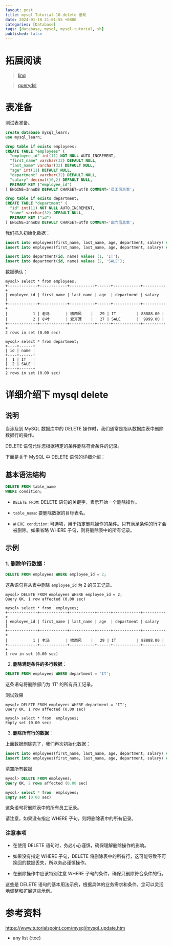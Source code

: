 ```yaml
---
layout: post
title: mysql Tutorial-10-delete 语句
date: 2024-01-10 21:01:55 +0800
categories: [Database]
tags: [database, mysql, mysql-tutorial, sh]
published: false
---
```


# 拓展阅读

> [linq](https://houbb.github.io/2017/03/20/dotnet-linq)

> [querydsl](https://houbb.github.io/2016/05/21/orm-07-querydsl)




# 表准备

测试表准备。

```sql
create database mysql_learn;
use mysql_learn;

drop table if exists employees;
CREATE TABLE "employees" (
  "employee_id" int(11) NOT NULL AUTO_INCREMENT,
  "first_name" varchar(32) DEFAULT NULL,
  "last_name" varchar(32) DEFAULT NULL,
  "age" int(11) DEFAULT NULL,
  "department" varchar(32) DEFAULT NULL,
  "salary" decimal(10,2) DEFAULT NULL,
  PRIMARY KEY ("employee_id")
) ENGINE=InnoDB DEFAULT CHARSET=utf8 COMMENT='员工信息表';

drop table if exists department;
CREATE TABLE "department" (
  "id" int(11) NOT NULL AUTO_INCREMENT,
  "name" varchar(32) DEFAULT NULL,
  PRIMARY KEY ("id")
) ENGINE=InnoDB DEFAULT CHARSET=utf8 COMMENT='部门信息表';
```

我们插入初始化数据：

```sql
insert into employees(first_name, last_name, age, department, salary) values ('老马', '啸西风', 29, 'IT', 88888);
insert into employees(first_name, last_name, age, department, salary) values ('小叶', '爱开源', 27, 'SALE', 9999);

insert into department(id, name) values (1, 'IT');
insert into department(id, name) values (2, 'SALE');
```

数据确认：

```
mysql> select * from employees;
+-------------+------------+-----------+------+------------+----------+
| employee_id | first_name | last_name | age  | department | salary   |
+-------------+------------+-----------+------+------------+----------+
|           1 | 老马       | 啸西风    |   29 | IT         | 88888.00 |
|           2 | 小叶       | 爱开源    |   27 | SALE       |  9999.00 |
+-------------+------------+-----------+------+------------+----------+
2 rows in set (0.00 sec)

mysql> select * from department;
+----+------+
| id | name |
+----+------+
|  1 | IT   |
|  2 | SALE |
+----+------+
2 rows in set (0.00 sec)
```

# 详细介绍下 mysql delete 

## 说明

当涉及到 MySQL 数据库中的 DELETE 操作时，我们通常是指从数据库表中删除数据行的操作。

DELETE 语句允许您根据特定的条件删除符合条件的记录。

下面是关于 MySQL 中 DELETE 语句的详细介绍：

## 基本语法结构

```sql
DELETE FROM table_name
WHERE condition;
```

- `DELETE FROM`: DELETE 语句的关键字，表示开始一个删除操作。

- `table_name`: 要删除数据的目标表名。

- `WHERE condition`: 可选项，用于指定删除操作的条件。只有满足条件的行才会被删除。如果省略 WHERE 子句，则将删除表中的所有记录。

## 示例

### 1. **删除单行数据**：

```sql
DELETE FROM employees WHERE employee_id = 2;
```

这条语句将从表中删除 `employee_id` 为 2 的员工记录。

```
mysql> DELETE FROM employees WHERE employee_id = 2;
Query OK, 1 row affected (0.00 sec)

mysql> select * from  employees;
+-------------+------------+-----------+------+------------+----------+
| employee_id | first_name | last_name | age  | department | salary   |
+-------------+------------+-----------+------+------------+----------+
|           1 | 老马       | 啸西风    |   29 | IT         | 88888.00 |
+-------------+------------+-----------+------+------------+----------+
1 row in set (0.00 sec)
```

2. **删除满足条件的多行数据**：

```sql
DELETE FROM employees WHERE department = 'IT';
```

这条语句将删除部门为 'IT' 的所有员工记录。

测试效果

```
mysql> DELETE FROM employees WHERE department = 'IT';
Query OK, 1 row affected (0.00 sec)

mysql> select * from  employees;
Empty set (0.00 sec)
```

3. **删除所有行的数据**：

上面数据删除完了，我们再次初始化数据：

```sql
insert into employees(first_name, last_name, age, department, salary) values ('老马', '啸西风', 29, 'IT', 88888);
insert into employees(first_name, last_name, age, department, salary) values ('小叶', '爱开源', 27, 'SALE', 9999);
```

清空所有数据

```sql
mysql> DELETE FROM employees;
Query OK, 2 rows affected (0.00 sec)

mysql> select * from  employees;
Empty set (0.00 sec)
```

这条语句将删除表中的所有员工记录。

请注意，如果没有指定 WHERE 子句，则将删除表中的所有记录。

### 注意事项

- 在使用 DELETE 语句时，务必小心谨慎，确保理解删除操作的影响。

- 如果没有指定 WHERE 子句，DELETE 将删除表中的所有行，这可能导致不可挽回的数据丢失，所以务必谨慎操作。

- 在删除操作中应该特别注意 WHERE 子句的条件，确保只删除符合条件的行。

这些是 DELETE 语句的基本用法示例，根据具体的业务需求和条件，您可以灵活地调整和扩展这些示例。

# 参考资料

https://www.tutorialspoint.com/mysql/mysql_update.htm

* any list
{:toc}